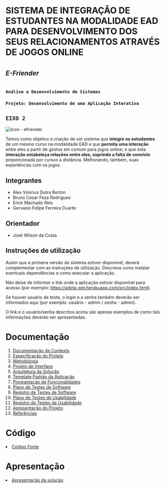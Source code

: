# SISTEMA DE INTEGRAÇÃO DE ESTUDANTES NA MODALIDADE EAD PARA DESENVOLVIMENTO DOS SEUS RELACIONAMENTOS ATRAVÉS DE JOGOS ONLINE 
#
##  ***E-Friender***
#
### `Análise e Desenvolvimento de Sistemas`

### `Projeto: Desenvolvimento de uma Aplicação Interativa`

## `EIXO 2`
![Icon - efriender](https://user-images.githubusercontent.com/103212087/192883983-9cd0379b-f88d-4941-b656-e2538c7ac599.png)


Temos como objetivo a criação de um sistema que **integre os estudantes** de um mesmo curso na modalidade EAD e que **permita uma interação** entre eles a partir de gostos em comum para jogos online; e que esta **interação estabeleça relações entre eles, suprindo a falta de convívio** proporcionada por cursos a distância. Melhorando, também, suas experiências com os jogos.

## Integrantes

* Alex Vinicius Dutra Berton
* Bruno Cesar Feza Rodrigues
* Erick Machado Reis
* Gervasio Felipe Ferreira Duarte

## Orientador

* José Wilson da Costa

## Instruções de utilização

Assim que a primeira versão do sistema estiver disponível, deverá complementar com as instruções de utilização. Descreva como instalar eventuais dependências e como executar a aplicação.

Não deixe de informar o link onde a aplicação estiver disponível para acesso (por exemplo: https://adota-pet.herokuapp.com/src/index.html).

Se houver usuário de teste, o login e a senha também deverão ser informados aqui (por exemplo: usuário - admin / senha - admin).

O link e o usuário/senha descritos acima são apenas exemplos de como tais informações deverão ser apresentadas.

# Documentação

<ol>
<li><a href="docs/01-Documentação de Contexto.md"> Documentação de Contexto</a></li>
<li><a href="docs/02-Especificação do Projeto.md"> Especificação do Projeto</a></li>
<li><a href="docs/03-Metodologia.md"> Metodologia</a></li>
<li><a href="docs/04-Projeto de Interface.md"> Projeto de Interface</a></li>
<li><a href="docs/05-Arquitetura da Solução.md"> Arquitetura da Solução</a></li>
<li><a href="docs/06-Template Padrão da Aplicação.md"> Template Padrão da Aplicação</a></li>
<li><a href="docs/07-Programação de Funcionalidades.md"> Programação de Funcionalidades</a></li>
<li><a href="docs/08-Plano de Testes de Software.md"> Plano de Testes de Software</a></li>
<li><a href="docs/09-Registro de Testes de Software.md"> Registro de Testes de Software</a></li>
<li><a href="docs/10-Plano de Testes de Usabilidade.md"> Plano de Testes de Usabilidade</a></li>
<li><a href="docs/11-Registro de Testes de Usabilidade.md"> Registro de Testes de Usabilidade</a></li>
<li><a href="docs/12-Apresentação do Projeto.md"> Apresentação do Projeto</a></li>
<li><a href="docs/13-Referências.md"> Referências</a></li>
</ol>

# Código

<li><a href="src/README.md"> Código Fonte</a></li>

# Apresentação

<li><a href="presentation/README.md"> Apresentação da solução</a></li>
